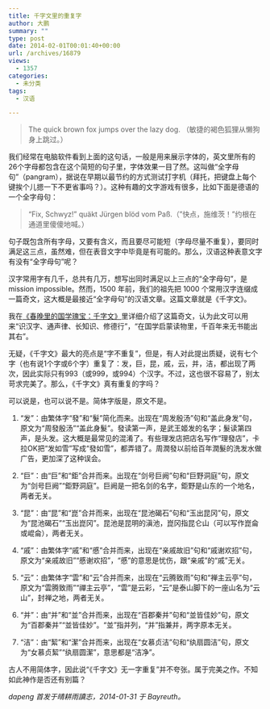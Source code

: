 ```yaml
---
title: 千字文里的重复字
author: 大鹏
summary: ""
type: post
date: 2014-02-01T00:01:40+00:00
url: /archives/16879
views:
  - 1357
categories:
  - 未分类
tags:
  - 汉语

---
```

> The quick brown fox jumps over the lazy dog. （敏捷的褐色狐狸从懒狗身上跳过。）

我们经常在电脑软件看到上面的这句话，一般是用来展示字体的，英文里所有的26个字母都包含在这个简短的句子里，字体效果一目了然。这叫做“全字母句”（pangram），据说在早期以最节约的方式测试打字机（拜托，把键盘上每个键挨个儿摁一下不更省事吗？）。这种有趣的文字游戏有很多，比如下面是德语的一个全字母句：

> &#8220;Fix, Schwyz!&#8221; quäkt Jürgen blöd vom Paß.（&#8221;快点，施维茨！&#8221;约根在通道里傻傻地喊。）

句子既包含所有字母，又要有含义，而且要尽可能短（字母尽量不重复），要同时满足这三点，虽然难，但在表音文字中毕竟是有可能的。那么，汉语这种表意文字有没有“全字母句”呢？

汉字常用字有几千，总共有几万，想写出同时满足以上三点的“全字母句”，是 mission impossible。然而，1500 年前，我们的祖先把 1000 个常用汉字连缀成一篇奇文，这大概是最接近“全字母句”的汉语文章。这篇文章就是《千字文》。

我在[《春晚里的国学瑰宝：千字文》][1]里详细介绍了这篇奇文，认为此文可以用来“识汉字、通声律、长知识、修德行”，“在国学启蒙读物里，千百年来无书能出其右”。

无疑，《千字文》最大的亮点是“字不重复”，但是，有人对此提出质疑，说有七个字（也有说1个字或6个字）重复了：发，巨，昆，戚，云，并，洁，都出现了两次，因此实际只有993（或999，或994）个汉字。不过，这也很不容易了，别太苛求完美了。那么，《千字文》真有重复的字吗？

可以说是，也可以说不是。简体字版是，原文不是。

  1. “发”：由繁体字“發”和“髮”简化而来。出现在“周发殷汤”句和“盖此身发”句，原文为“周發殷汤”“盖此身髮”。發读第一声，是武王姬发的名字；髮读第四声，是头发。这大概是最常见的混淆了。有些理发店把店名写作“理發店”，卡拉OK把“发如雪”写成“發如雪”，都弄错了。周潤發以前给百年潤髮的洗发水做广告，更加深了这种误会。

  2. “巨”：由“巨”和“鉅”合并而来。出现在“剑号巨阙”句和“巨野洞庭”句，原文为“剑号巨阙”“鉅野洞庭”。巨阙是一把名剑的名字，鉅野是山东的一个地名，两者无关。

  3. “昆”：由“昆”和“崑”合并而来，出现在“昆池碣石”句和“玉出昆冈”句，原文为“昆池碣石”“玉出崑冈”。昆池是昆明的滇池，崑冈指昆仑山（可以写作崑侖或崐侖），两者无关。

  4. “戚”：由繁体字“戚”和“慼”合并而来，出现在“亲戚故旧”句和“戚谢欢招”句，原文为“亲戚故旧”“慼谢欢招”，“慼”的意思是忧伤，跟“亲戚”的“戚”无关。

  5. “云”：由繁体字“雲”和“云”合并而来，出现在“云腾致雨”句和“禅主云亭”句，原文为“雲腾致雨”“禪主云亭”，“雲”是云彩，“云”是泰山脚下的一座山名为“云山”，封禅之地，两者无关。

  6. “并”：由“并”和“並”合并而来，出现在“百郡秦并”句和“並皆佳妙”句，原文为“百郡秦并”“並皆佳妙”。“並”指并列，“并”指兼并，两字原本无关。

  7. “洁”：由“絜”和“潔”合并而来，出现在“女慕贞洁”句和“纨扇圆洁”句，原文为“女慕贞絜”“纨扇圆潔”，意思都是“洁净”。

古人不用简体字，因此说“《千字文》无一字重复”并不夸张。属于完美之作。不知如此神作是否还有别篇？

_dapeng 首发于晴耕雨讀志，2014-01-31 于 Bayreuth。_

 [1]: http://dapengde.com/1000cc1/
